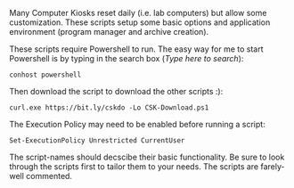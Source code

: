 Many Computer Kiosks reset daily (i.e. lab computers) but allow some customization. These scripts setup some basic options and application environment (program manager and archive creation). 

These scripts require Powershell to run. The easy way for me to start Powershell is by typing in the search box (*Type here to search*):

    conhost powershell

Then download the script to download the other scripts :):

    curl.exe https://bit.ly/cskdo -Lo CSK-Download.ps1

The Execution Policy may need to be enabled before running a script:

    Set-ExecutionPolicy Unrestricted CurrentUser

The script-names should decscibe their basic functionality. Be sure to look through the scripts first to tailor them to your needs. The scripts are farely-well commented.
